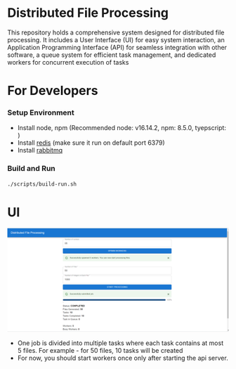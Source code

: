 # Distributed File Processing

This repository holds a comprehensive system designed for distributed file processing. It includes a User Interface (UI) for easy system interaction, an Application Programming Interface (API) for seamless integration with other software, a queue system for efficient task management, and dedicated workers for concurrent execution of tasks

# For Developers

### Setup Environment

- Install node, npm (Recommended node: v16.14.2, npm: 8.5.0, tyepscript: )
- Install [redis](https://redis.io/docs/getting-started/installation/) (make sure it run on default port 6379)
- Install [rabbitmq](https://www.rabbitmq.com/download.html) 

### Build and Run

```bash
./scripts/build-run.sh
```

# UI

![Home Page](docs/images/home-page.png)

- One job is divided into multiple tasks where each task contains at most 5 files. For example - for 50 files, 10 tasks will be created
- For now, you should start workers once only after starting the api server.
